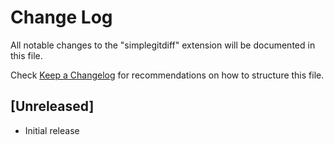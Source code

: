 # Change Log

All notable changes to the "simplegitdiff" extension will be documented in this file.

Check [Keep a Changelog](http://keepachangelog.com/) for recommendations on how to structure this file.

## [Unreleased]

- Initial release